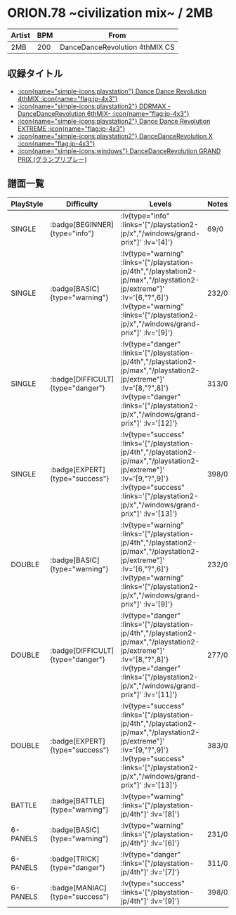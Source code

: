 # ORION.78 \~civilization mix\~ / 2MB

|Artist|BPM|From|
|------|---|----|
|2MB|200|DanceDanceRevolution 4thMIX CS|

## 収録タイトル

- [ :icon{name="simple-icons:playstation"} Dance Dance Revolution 4thMIX :icon{name="flag:jp-4x3"} ](/playstation-jp/4th)
- [ :icon{name="simple-icons:playstation2"} DDRMAX -DanceDanceRevolution 6thMIX- :icon{name="flag:jp-4x3"} ](/playstation2-jp/max)
- [ :icon{name="simple-icons:playstation2"} Dance Dance Revolution EXTREME :icon{name="flag:jp-4x3"} ](/playstation2-jp/extreme)
- [ :icon{name="simple-icons:playstation2"} DanceDanceRevolution X :icon{name="flag:jp-4x3"} ](/playstation2-jp/x)
- [ :icon{name="simple-icons:windows"} DanceDanceRevolution GRAND PRIX (グランプリプレー)](/windows/grand-prix)

## 譜面一覧

|PlayStyle|Difficulty|Levels|Notes|Movie|
|---------|----------|------|-----|-----|
|SINGLE| :badge[BEGINNER]{type="info"} | :lv{type="info" :links='["/playstation2-jp/x","/windows/grand-prix"]' :lv='[4]'} |69/0||
|SINGLE| :badge[BASIC]{type="warning"} | :lv{type="warning" :links='["/playstation-jp/4th","/playstation2-jp/max","/playstation2-jp/extreme"]' :lv='[6,"?",6]'}  :lv{type="warning" :links='["/playstation2-jp/x","/windows/grand-prix"]' :lv='[9]'} |232/0||
|SINGLE| :badge[DIFFICULT]{type="danger"} | :lv{type="danger" :links='["/playstation-jp/4th","/playstation2-jp/max","/playstation2-jp/extreme"]' :lv='[8,"?",8]'}  :lv{type="danger" :links='["/playstation2-jp/x","/windows/grand-prix"]' :lv='[12]'} |313/0||
|SINGLE| :badge[EXPERT]{type="success"} | :lv{type="success" :links='["/playstation-jp/4th","/playstation2-jp/max","/playstation2-jp/extreme"]' :lv='[9,"?",9]'}  :lv{type="success" :links='["/playstation2-jp/x","/windows/grand-prix"]' :lv='[13]'} |398/0||
|DOUBLE| :badge[BASIC]{type="warning"} | :lv{type="warning" :links='["/playstation-jp/4th","/playstation2-jp/max","/playstation2-jp/extreme"]' :lv='[6,"?",6]'}  :lv{type="warning" :links='["/playstation2-jp/x","/windows/grand-prix"]' :lv='[9]'} |232/0||
|DOUBLE| :badge[DIFFICULT]{type="danger"} | :lv{type="danger" :links='["/playstation-jp/4th","/playstation2-jp/max","/playstation2-jp/extreme"]' :lv='[8,"?",8]'}  :lv{type="danger" :links='["/playstation2-jp/x","/windows/grand-prix"]' :lv='[11]'} |277/0||
|DOUBLE| :badge[EXPERT]{type="success"} | :lv{type="success" :links='["/playstation-jp/4th","/playstation2-jp/max","/playstation2-jp/extreme"]' :lv='[9,"?",9]'}  :lv{type="success" :links='["/playstation2-jp/x","/windows/grand-prix"]' :lv='[13]'} |383/0||
|BATTLE| :badge[BATTLE]{type="warning"} | :lv{type="warning" :links='["/playstation-jp/4th"]' :lv='[8]'} |||
|6-PANELS| :badge[BASIC]{type="warning"} | :lv{type="warning" :links='["/playstation-jp/4th"]' :lv='[6]'} |231/0||
|6-PANELS| :badge[TRICK]{type="danger"} | :lv{type="danger" :links='["/playstation-jp/4th"]' :lv='[7]'} |311/0||
|6-PANELS| :badge[MANIAC]{type="success"} | :lv{type="success" :links='["/playstation-jp/4th"]' :lv='[9]'} |398/0||
